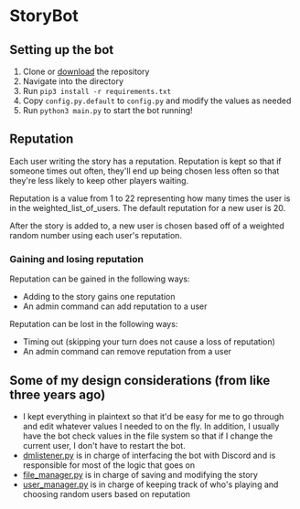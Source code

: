 # StoryBot


## Setting up the bot
1. Clone or [download](https://github.com/2br-2b/StoryBot/archive/refs/heads/master.zip) the repository
2. Navigate into the directory
3. Run `pip3 install -r requirements.txt`
4. Copy `config.py.default` to `config.py` and modify the values as needed
5. Run `python3 main.py` to start the bot running!

## Reputation
Each user writing the story has a reputation. Reputation is kept so that if someone times out often, they'll end up being chosen less often so that they're less likely to keep other players waiting.

Reputation is a value from 1 to 22 representing how many times the user is in the weighted_list_of_users. The default reputation for a new user is 20.

After the story is added to, a new user is chosen based off of a weighted random number using each user's reputation.

### Gaining and losing reputation
Reputation can be gained in the following ways:
- Adding to the story gains one reputation
- An admin command can add reputation to a user

Reputation can be lost in the following ways:
- Timing out (skipping your turn does not cause a loss of reputation)
- An admin command can remove reputation from a user

## Some of my design considerations (from like three years ago)
- I kept everything in plaintext so that it'd be easy for me to go through and edit whatever values I needed to on the fly. In addition, I usually have the bot check values in the file system so that if I change the current user, I don't have to restart the bot.
- [dmlistener.py](dmlistener.py) is in charge of interfacing the bot with Discord and is responsible for most of the logic that goes on
- [file_manager.py](file_manager.py) is in charge of saving and modifying the story
- [user_manager.py](user_manager.py) is in charge of keeping track of who's playing and choosing random users based on reputation
